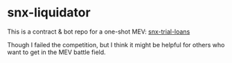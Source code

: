 # snx-liquidator

This is a contract & bot repo for a one-shot MEV: [snx-trial-loans](https://github.com/flashbots/mev-job-board/blob/main/specs/snx-trial-loans.md)

Though I failed the competition, but I think it might be helpful for others who want to get in the MEV battle field.
